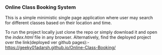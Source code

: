 ### Online Class Booking System

This is a simple minimistic single page application where user may search for different classes based on their location and time. 

To run the project locally just clone the repo or simply download it and open the *index.html* file in any browser. 
Alternatively, find the deployed project over the link(deployed ver github pages):- https://geeky01adarsh.github.io/Online-Class-Booking/